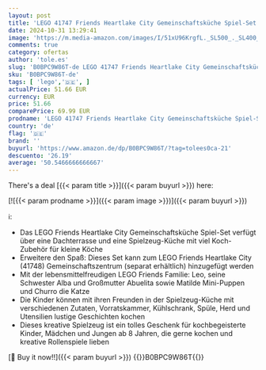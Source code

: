 ```yaml
---
layout: post
title: 'LEGO 41747 Friends Heartlake City Gemeinschaftsküche Spiel-Set mit Koch-Zubehör  3 Mini-Puppen und der Katzen-Figur Churro  Spielzeugküche für Kinder ab 8 Jahren'
date: 2024-10-31 13:29:41
image: 'https://m.media-amazon.com/images/I/51xU96KrgfL._SL500_._SL400_.jpg'
comments: true
category: ofertas
author: 'tole.es'
slug: 'B0BPC9W86T-de LEGO 41747 Friends Heartlake City Gemeinschaftsküche...'
sku: 'B0BPC9W86T-de'
tags: [ 'lego','🇩🇪', ]
actualPrice: 51.66 EUR
currency: EUR
price: 51.66
comparePrice: 69.99 EUR
prodname: 'LEGO 41747 Friends Heartlake City Gemeinschaftsküche Spiel-Set mit Koch-Zubehör  3 Mini-Puppen und der Katzen-Figur Churro  Spielzeugküche für Kinder ab 8 Jahren'
country: 'de'
flag: '🇩🇪'
brand: ''
buyurl: 'https://www.amazon.de/dp/B0BPC9W86T/?tag=tolees0ca-21'
descuento: '26.19'
average: '50.5466666666667'
---
```


There's a deal [{{< param title >}}]({{< param buyurl >}})  here:

[![{{< param prodname >}}]({{< param image >}})]({{< param buyurl >}})

ℹ️:

- Das LEGO Friends Heartlake City Gemeinschaftsküche Spiel-Set verfügt über eine Dachterrasse und eine Spielzeug-Küche mit viel Koch-Zubehör für kleine Köche
- Erweitere den Spaß: Dieses Set kann zum LEGO Friends Heartlake City (41748) Gemeinschaftszentrum (separat erhältlich) hinzugefügt werden
- Mit der lebensmittelfreudigen LEGO Friends Familie: Leo, seine Schwester Alba und Großmutter Abuelita sowie Matilde Mini-Puppen und Churro die Katze
- Die Kinder können mit ihren Freunden in der Spielzeug-Küche mit verschiedenen Zutaten, Vorratskammer, Kühlschrank, Spüle, Herd und Utensilien lustige Geschichten kochen
- Dieses kreative Spielzeug ist ein tolles Geschenk für kochbegeisterte Kinder, Mädchen und Jungen ab 8 Jahren, die gerne kochen und kreative Rollenspiele lieben

[🛒 Buy it now!!]({{< param buyurl >}})
{{<world>}}B0BPC9W86T{{</world>}}
